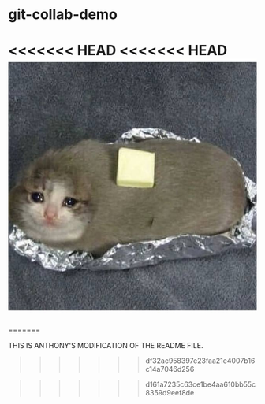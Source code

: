 # git-collab-demo

<<<<<<< HEAD
<<<<<<< HEAD
![collab demo](sadCatPotato.jpg)
=======
=======

THIS IS ANTHONY'S MODIFICATION OF THE README FILE.
>>>>>>> df32ac958397e23faa21e4007b16c14a7046d256
<!-- Seth Brown -->
>>>>>>> d161a7235c63ce1be4aa610bb55c8359d9eef8de
